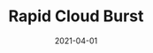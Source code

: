 ---
description: "Pattern%3A%20Rapid%20%7C%20Color%3A%20Cloud%20Burst%20%7C%20Width%3A%2054%u201D%20%7C%20Content%3A%20100%25%20Polyester%20%7C%20Abrasion%3A%2050%2C000%20Double%20Rubs%20-%20Wyzenbeek%20Method%20%7C%20Repeat%3A%20n/a%20%7C%20Finish%3A%20INCASE%20by%20CRYPTON%20%7C%20Flammability%3A%20NFPA%20260%2C%20UFAC%20Class%201%2C%20CAL%20117%20%7C%20Applications%3A%20Contract%20/%20Hospitality%2C%20Residential%20%7C%20"
tags: 
  - "Lark Fontaine"
  - "Rapid"
  - "Textiles"
image_primary: "img/Cloud_20Burst_large.jpg"
href: "https://www.larkfontaine.com/collections/textiles/products/rapid-cloud-burst"
designer: "Lark Fontaine"
title: "Rapid Cloud Burst"
category: "Textiles"
subtitle: ""
manufacturer: "Lark Fontaine"
slug: "/manufacturers/lark-fontaine/textiles/lark-fontaine-rapid-cloud-burst"
date: "2021-04-01"
---